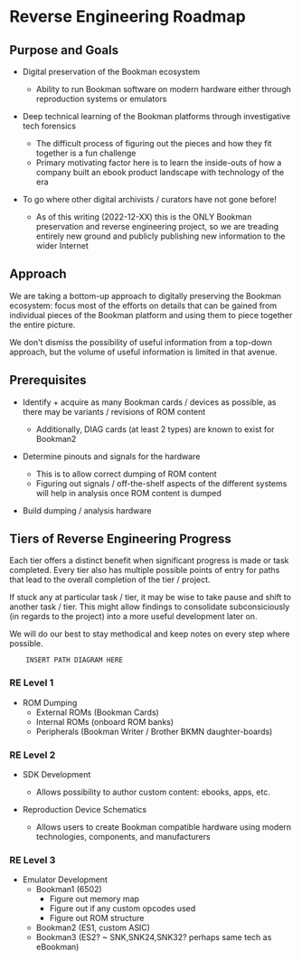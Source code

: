 # Reverse Engineering Roadmap



## Purpose and Goals

- Digital preservation of the Bookman ecosystem
    - Ability to run Bookman software on modern hardware either through reproduction systems or emulators

- Deep technical learning of the Bookman platforms through investigative tech forensics
    - The difficult process of figuring out the pieces and how they fit together is a fun challenge
    - Primary motivating factor here is to learn the inside-outs of how a company built an ebook product landscape with technology of the era

- To go where other digital archivists / curators have not gone before!
    - As of this writing (2022-12-XX) this is the ONLY Bookman preservation and reverse engineering project, so we are treading entirely new ground and publicly publishing new information to the wider Internet


## Approach

We are taking a bottom-up approach to digitally preserving the Bookman ecosystem: focus most of the efforts on details that can be gained from individual pieces of the Bookman platform and using them to piece together the entire picture.

We don't dismiss the possibility of useful information from a top-down approach, but the volume of useful information is limited in that avenue.

## Prerequisites

- Identify + acquire as many Bookman cards / devices as possible, as there may be variants / revisions of ROM content
    - Additionally, DIAG cards (at least 2 types) are known to exist for Bookman2

- Determine pinouts and signals for the hardware
    - This is to allow correct dumping of ROM content
    - Figuring out signals / off-the-shelf aspects of the different systems will help in analysis once ROM content is dumped

- Build dumping / analysis hardware

## Tiers of Reverse Engineering Progress

Each tier offers a distinct benefit when significant progress is made or task completed. Every tier also has multiple possible points of entry for paths that lead to the overall completion of the tier / project.

If stuck any at particular task / tier, it may be wise to take pause and shift  to another task / tier. This might allow findings to consolidate subconsiciously (in regards to the project) into a more useful development later on.

We will do our best to stay methodical and keep notes on every step where possible.


```
    INSERT PATH DIAGRAM HERE
```


### RE Level 1

- ROM Dumping
    - External ROMs (Bookman Cards)
    - Internal ROMs (onboard ROM banks)
    - Peripherals (Bookman Writer / Brother BKMN daughter-boards)

### RE Level 2

- SDK Development
    - Allows possibility to author custom content: ebooks, apps, etc.

- Reproduction Device Schematics
    - Allows users to create Bookman compatible hardware using modern technologies, components, and manufacturers

### RE Level 3

- Emulator Development
    - Bookman1 (6502)
        - Figure out memory map
        - Figure out if any custom opcodes used
        - Figure out ROM structure
    - Bookman2 (ES1, custom ASIC)
    - Bookman3 (ES2? ~ SNK,SNK24,SNK32? perhaps same tech as eBookman)
